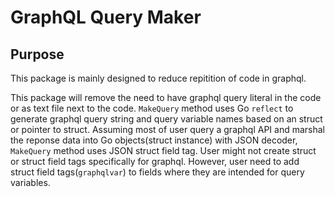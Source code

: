 # GraphQL Query Maker

## Purpose

This package is mainly designed to reduce repitition of code in graphql.

This package will remove the need to have graphql query literal in the code or as text file next to the code. `MakeQuery` method uses Go `reflect` to generate graphql query string and query variable names based on an struct or pointer to struct. Assuming most of user query a graphql API and marshal the reponse data into Go objects(struct instance) with JSON decoder, `MakeQuery` method uses JSON struct field tag. User might not create struct or struct field tags specifically for graphql. However, user need to add struct field tags(`graphqlvar`) to fields where they are intended for query variables.
